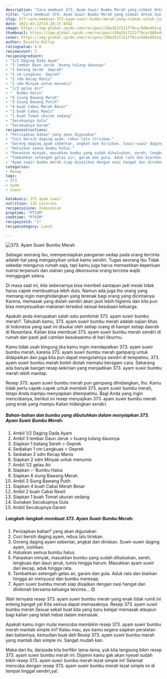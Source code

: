 ```yaml
---
description: "Cara membuat 373. Ayam Suwir Bumbu Merah yang nikmat Untuk Jualan"
title: "Cara membuat 373. Ayam Suwir Bumbu Merah yang nikmat Untuk Jualan"
slug: 677-cara-membuat-373-ayam-suwir-bumbu-merah-yang-nikmat-untuk-jualan
date: 2021-03-22T14:28:37.044Z
image: https://img-global.cpcdn.com/recipes/c50a2b1f221f79ca/680x482cq70/373-ayam-suwir-bumbu-merah-foto-resep-utama.jpg
thumbnail: https://img-global.cpcdn.com/recipes/c50a2b1f221f79ca/680x482cq70/373-ayam-suwir-bumbu-merah-foto-resep-utama.jpg
cover: https://img-global.cpcdn.com/recipes/c50a2b1f221f79ca/680x482cq70/373-ayam-suwir-bumbu-merah-foto-resep-utama.jpg
author: Rosetta Kelley
ratingvalue: 4.6
reviewcount: 5
recipeingredient:
- "1/2 Daging Dada Ayam"
- "3 lembar Daun Jeruk  buang tulang daunnya"
- "1 batang Sereh  Geprek"
- "1 cm Lengkuas  Geprek"
- "2 sdm Kecap Manis"
- "2 sdm Minyak untuk menumis"
- "1/2 gelas Air"
- "  Bumbu Halus"
- "6 siung Bawang Merah"
- "3 Siung Bawang Putih"
- "4 buah Cabai Merah Besar"
- "2 buah Cabai Rawit"
- "1 buah Tomat ukuran sedang"
- "Secukupnya Gula"
- "Secukupnya Garam"
recipeinstructions:
- "Persiapkan bahan² yang akan digunakan"
- "Cuci bersih daging ayam, rebus lalu tiriskan."
- "Goreng daging ayam sebentar, angkat dan diriskan. Suwir-suwir daging ayam, sisihkan."
- "Haluskan semua bumbu halus."
- "Panaskan minyak, masukkan bumbu yang sudah dihaluskan, sereh, lengkuas dan daun jeruk, tumis hingga harum. Masukkan ayam suwir dan kecap, aduk hingga rata."
- "Tambahkan setengah gelas air, garam dan gula. Aduk rata dan biarkan hingga air menyusut dan bumbu meresap."
- "Ayam suwir bumbu merah siap disajikan dengan nasi hangat dan dinikmati bersama keluarga tercinta... 😍"
categories:
- Resep
tags:
- 373
- ayam
- suwir

katakunci: 373 ayam suwir 
nutrition: 125 calories
recipecuisine: Indonesian
preptime: "PT13M"
cooktime: "PT42M"
recipeyield: "1"
recipecategory: Lunch

---
```



![373. Ayam Suwir Bumbu Merah](https://img-global.cpcdn.com/recipes/c50a2b1f221f79ca/680x482cq70/373-ayam-suwir-bumbu-merah-foto-resep-utama.jpg)

Sebagai seorang ibu, mempersiapkan panganan sedap pada orang tercinta adalah hal yang mengasyikan untuk kamu sendiri. Tugas seorang ibu Tidak sekedar mengurus rumah saja, tapi kamu juga harus memastikan keperluan nutrisi terpenuhi dan olahan yang dikonsumsi orang tercinta wajib menggugah selera.

Di masa  saat ini, kita sebenarnya bisa membeli santapan jadi meski tidak harus capek membuatnya lebih dulu. Namun ada juga lho orang yang memang ingin menghidangkan yang terenak bagi orang yang dicintainya. Karena, memasak yang diolah sendiri akan jauh lebih higienis dan kita pun bisa menyesuaikan makanan tersebut sesuai kesukaan keluarga. 



Apakah anda merupakan salah satu penikmat 373. ayam suwir bumbu merah?. Tahukah kamu, 373. ayam suwir bumbu merah adalah sajian khas di Indonesia yang saat ini disukai oleh setiap orang di hampir setiap daerah di Nusantara. Kalian bisa membuat 373. ayam suwir bumbu merah sendiri di rumah dan pasti jadi camilan kesukaanmu di hari liburmu.

Kamu tidak usah bingung jika kamu ingin mendapatkan 373. ayam suwir bumbu merah, karena 373. ayam suwir bumbu merah gampang untuk didapatkan dan juga kita pun dapat mengolahnya sendiri di tempatmu. 373. ayam suwir bumbu merah boleh diolah memalui beragam cara. Sekarang ada banyak banget resep kekinian yang menjadikan 373. ayam suwir bumbu merah lebih mantap.

Resep 373. ayam suwir bumbu merah pun gampang dihidangkan, lho. Kamu tidak perlu capek-capek untuk membeli 373. ayam suwir bumbu merah, tetapi Anda mampu menyiapkan ditempatmu. Bagi Anda yang ingin mencobanya, berikut ini resep menyajikan 373. ayam suwir bumbu merah yang enak yang mampu Kalian hidangkan sendiri.

<!--inarticleads1-->

##### Bahan-bahan dan bumbu yang dibutuhkan dalam menyiapkan 373. Ayam Suwir Bumbu Merah:

1. Ambil 1/2 Daging Dada Ayam
1. Ambil 3 lembar Daun Jeruk &gt; buang tulang daunnya
1. Siapkan 1 batang Sereh &gt; Geprek
1. Sediakan 1 cm Lengkuas &gt; Geprek
1. Sediakan 2 sdm Kecap Manis
1. Siapkan 2 sdm Minyak untuk menumis
1. Ambil 1/2 gelas Air
1. Siapkan  ✅ Bumbu Halus
1. Siapkan 6 siung Bawang Merah
1. Ambil 3 Siung Bawang Putih
1. Siapkan 4 buah Cabai Merah Besar
1. Ambil 2 buah Cabai Rawit
1. Siapkan 1 buah Tomat ukuran sedang
1. Gunakan Secukupnya Gula
1. Ambil Secukupnya Garam




<!--inarticleads2-->

##### Langkah-langkah membuat 373. Ayam Suwir Bumbu Merah:

1. Persiapkan bahan² yang akan digunakan
1. Cuci bersih daging ayam, rebus lalu tiriskan.
1. Goreng daging ayam sebentar, angkat dan diriskan. Suwir-suwir daging ayam, sisihkan.
1. Haluskan semua bumbu halus.
1. Panaskan minyak, masukkan bumbu yang sudah dihaluskan, sereh, lengkuas dan daun jeruk, tumis hingga harum. Masukkan ayam suwir dan kecap, aduk hingga rata.
1. Tambahkan setengah gelas air, garam dan gula. Aduk rata dan biarkan hingga air menyusut dan bumbu meresap.
1. Ayam suwir bumbu merah siap disajikan dengan nasi hangat dan dinikmati bersama keluarga tercinta... 😍




Wah ternyata resep 373. ayam suwir bumbu merah yang enak tidak rumit ini enteng banget ya! Kita semua dapat memasaknya. Resep 373. ayam suwir bumbu merah Sesuai sekali buat kita yang baru belajar memasak ataupun bagi kalian yang telah hebat dalam memasak.

Apakah kamu ingin mulai mencoba membikin resep 373. ayam suwir bumbu merah mantab simple ini? Kalau mau, ayo kamu segera siapkan peralatan dan bahannya, kemudian buat deh Resep 373. ayam suwir bumbu merah yang mantab dan simple ini. Sangat mudah kan. 

Maka dari itu, daripada kita berfikir lama-lama, yuk kita langsung bikin resep 373. ayam suwir bumbu merah ini. Dijamin kamu gak akan nyesel sudah bikin resep 373. ayam suwir bumbu merah lezat simple ini! Selamat mencoba dengan resep 373. ayam suwir bumbu merah lezat simple ini di tempat tinggal sendiri,ya!.

